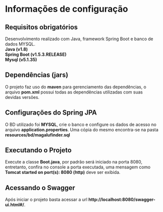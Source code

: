 # Informações de configuração

## Requisitos obrigatórios
Desenvolvimento realizado com Java, framework Spring Boot e banco de dados MYSQL.<br/> **Java        (v1.8)**<br/>**Spring Boot  (v1.5.3.RELEASE)**<br/>**Mysql        (v5.1.35)**

## Dependências (jars)
O projeto faz uso do **maven** para gerenciamento das dependências, o arquivo **pom.xml** possui todas
as dependências utilizadas com suas devidas versões.

## Configurações do Spring JPA
O BD utilizado foi **MYSQL**, crie o banco e configure os dados de acesso no arquivo **application.properties**. Uma 
cópia do mesmo encontra-se na pasta **resources/bd/magalufinder.sql**

## Executando o Projeto
Execute a classe **Boot.java**, por padrão será iniciado na porta 8080, entretanto, confira no 
console a porta executada, uma mensagem como **Tomcat started on port(s): 8080 (http)** deve ser exibida.

## Acessando o Swagger
Após iniciar o projeto basta acessar a url **http://localhost:8080/swagger-ui.html#/**.



  	

